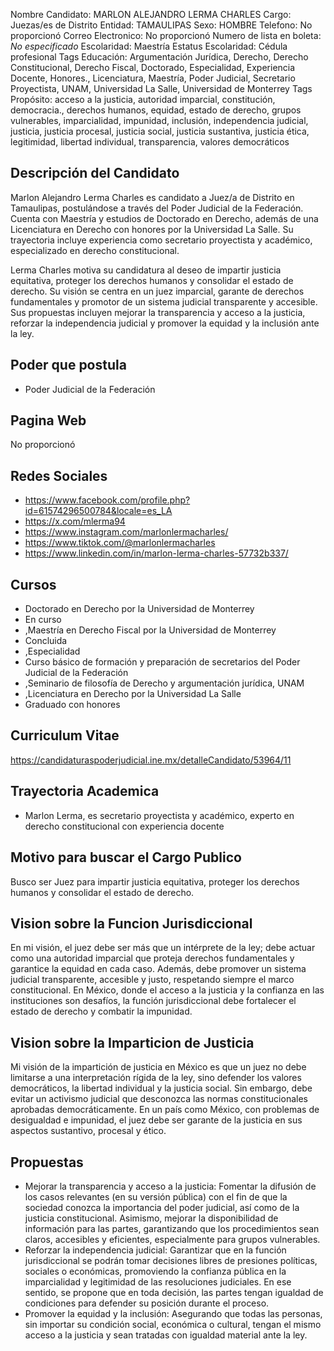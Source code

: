 Nombre Candidato: MARLON ALEJANDRO LERMA CHARLES
Cargo: Juezas/es de Distrito
Entidad: TAMAULIPAS
Sexo: HOMBRE
Telefono: No proporcionó
Correo Electronico: No proporcionó
Numero de lista en boleta: *No especificado*
Escolaridad: Maestría
Estatus Escolaridad: Cédula profesional
Tags Educación: Argumentación Jurídica, Derecho, Derecho Constitucional, Derecho Fiscal, Doctorado, Especialidad, Experiencia Docente, Honores., Licenciatura, Maestría, Poder Judicial, Secretario Proyectista, UNAM, Universidad La Salle, Universidad de Monterrey
Tags Propósito: acceso a la justicia, autoridad imparcial, constitución, democracia., derechos humanos, equidad, estado de derecho, grupos vulnerables, imparcialidad, impunidad, inclusión, independencia judicial, justicia, justicia procesal, justicia social, justicia sustantiva, justicia ética, legitimidad, libertad individual, transparencia, valores democráticos


## Descripción del Candidato 

Marlon Alejandro Lerma Charles es candidato a Juez/a de Distrito en Tamaulipas, postulándose a través del Poder Judicial de la Federación. Cuenta con Maestría y estudios de Doctorado en Derecho, además de una Licenciatura en Derecho con honores por la Universidad La Salle. Su trayectoria incluye experiencia como secretario proyectista y académico, especializado en derecho constitucional.

Lerma Charles motiva su candidatura al deseo de impartir justicia equitativa, proteger los derechos humanos y consolidar el estado de derecho. Su visión se centra en un juez imparcial, garante de derechos fundamentales y promotor de un sistema judicial transparente y accesible. Sus propuestas incluyen mejorar la transparencia y acceso a la justicia, reforzar la independencia judicial y promover la equidad y la inclusión ante la ley.


## Poder que postula

- Poder Judicial de la Federación


## Pagina Web

No proporcionó


## Redes Sociales

- https://www.facebook.com/profile.php?id=61574296500784&locale=es_LA
- https://x.com/mlerma94
- https://www.instagram.com/marlonlermacharles/
- https://www.tiktok.com/@marlonlermacharles
- https://www.linkedin.com/in/marlon-lerma-charles-57732b337/


## Cursos

- Doctorado en Derecho por la Universidad de Monterrey
- En curso
- ,Maestría en Derecho Fiscal por la Universidad de Monterrey
- Concluida
- ,Especialidad
- Curso básico de formación y preparación de secretarios del Poder Judicial de la Federación
- ,Seminario de filosofía de Derecho y argumentación jurídica, UNAM
- ,Licenciatura en Derecho por la Universidad La Salle
- Graduado con honores


## Curriculum Vitae

https://candidaturaspoderjudicial.ine.mx/detalleCandidato/53964/11


## Trayectoria Academica

- Marlon Lerma, es secretario proyectista y académico, experto en derecho constitucional con experiencia docente


## Motivo para buscar el Cargo Publico

Busco ser Juez para impartir justicia equitativa, proteger los derechos humanos y consolidar el estado de derecho.


## Vision sobre la Funcion Jurisdiccional

En mi visión, el juez debe ser más que un intérprete de la ley; debe actuar como una autoridad imparcial que proteja derechos fundamentales y garantice la equidad en cada caso. Además, debe promover un sistema judicial transparente, accesible y justo, respetando siempre el marco constitucional. En México, donde el acceso a la justicia y la confianza en las instituciones son desafíos, la función jurisdiccional debe fortalecer el estado de derecho y combatir la impunidad.


## Vision sobre la Imparticion de Justicia

Mi visión de la impartición de justicia en México es que un juez no debe limitarse a una interpretación rígida de la ley, sino defender los valores democráticos, la libertad individual y la justicia social. Sin embargo, debe evitar un activismo judicial que desconozca las normas constitucionales aprobadas democráticamente. En un país como México, con problemas de desigualdad e impunidad, el juez debe ser garante de la justicia en sus aspectos sustantivo, procesal y ético.


## Propuestas

- Mejorar la transparencia y acceso a la justicia: Fomentar la difusión de los casos relevantes (en su versión pública) con el fin de que la sociedad conozca la importancia del poder judicial, así como de la justicia constitucional. Asimismo, mejorar la disponibilidad de información para las partes, garantizando que los procedimientos sean claros, accesibles y eficientes, especialmente para grupos vulnerables.
- Reforzar la independencia judicial: Garantizar que en la función jurisdiccional se podrán tomar decisiones libres de presiones políticas, sociales o económicas, promoviendo la confianza pública en la imparcialidad y legitimidad de las resoluciones judiciales. En ese sentido, se propone que en toda decisión, las partes tengan igualdad de condiciones para defender su posición durante el proceso.
- Promover la equidad y la inclusión: Asegurando que todas las personas, sin importar su condición social, económica o cultural, tengan el mismo acceso a la justicia y sean tratadas con igualdad material ante la ley.

